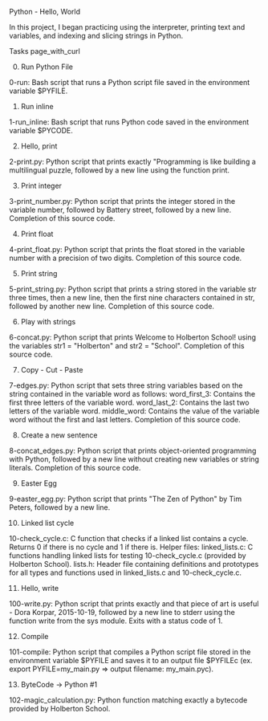 Python - Hello, World


In this project, I began practicing using the interpreter, printing text and variables, and indexing and slicing strings in Python.


Tasks page_with_curl


0. Run Python File


0-run: Bash script that runs a Python script file saved in the environment variable $PYFILE.


1. Run inline

1-run_inline: Bash script that runs Python code saved in the environment variable $PYCODE.


2. Hello, print

2-print.py: Python script that prints exactly "Programming is like building a multilingual puzzle, followed by a new line using the function print.


3. Print integer

3-print_number.py: Python script that prints the integer stored in the variable number, followed by Battery street, followed by a new line.
Completion of this source code.


4. Print float

4-print_float.py: Python script that prints the float stored in the variable number with a precision of two digits.
Completion of this source code.


5. Print string

5-print_string.py: Python script that prints a string stored in the variable str three times, then a new line, then the first nine characters contained in str, followed by another new line.
Completion of this source code.


6. Play with strings

6-concat.py: Python script that prints Welcome to Holberton School! using the variables str1 = "Holberton" and str2 = "School".
Completion of this source code.


7. Copy - Cut - Paste

7-edges.py: Python script that sets three string variables based on the string contained in the variable word as follows:
word_first_3: Contains the first three letters of the variable word.
word_last_2: Contains the last two letters of the variable word.
middle_word: Contains the value of the variable word without the first and last letters.
Completion of this source code.


8. Create a new sentence

8-concat_edges.py: Python script that prints object-oriented programming with Python, followed by a new line without creating new variables or string literals.
Completion of this source code.


9. Easter Egg

9-easter_egg.py: Python script that prints "The Zen of Python" by Tim Peters, followed by a new line.


10. Linked list cycle

10-check_cycle.c: C function that checks if a linked list contains a cycle.
Returns 0 if there is no cycle and 1 if there is.
Helper files:
linked_lists.c: C functions handling linked lists for testing 10-check_cycle.c (provided by Holberton School).
lists.h: Header file containing definitions and prototypes for all types and functions used in linked_lists.c and 10-check_cycle.c.


11. Hello, write

100-write.py: Python script that prints exactly and that piece of art is useful - Dora Korpar, 2015-10-19, followed by a new line to stderr using the function write from the sys module.
Exits with a status code of 1.


12. Compile

101-compile: Python script that compiles a Python script file stored in the environment variable $PYFILE and saves it to an output file $PYFILEc (ex. export PYFILE=my_main.py => output filename: my_main.pyc).


13. ByteCode -> Python #1

102-magic_calculation.py: Python function matching exactly a bytecode provided by Holberton School.
